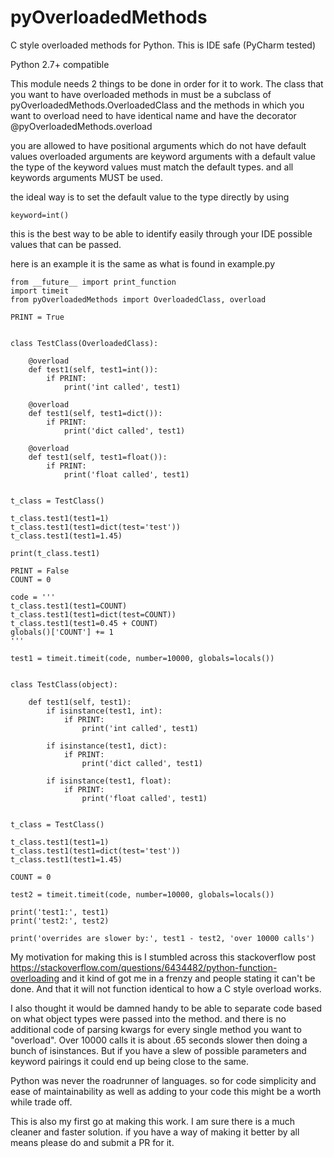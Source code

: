 # pyOverloadedMethods
C style overloaded methods for Python. This is IDE safe (PyCharm tested)

Python 2.7+ compatible

This module needs 2 things to be done in order for it to work.
The class that you want to have overloaded methods in must be a subclass
of pyOverloadedMethods.OverloadedClass and the methods in which you
want to overload need to have identical name and have the decorator
@pyOverloadedMethods.overload

you are allowed to have positional arguments which do not have default
values overloaded arguments are keyword arguments with a default value
the type of the keyword values must match the default types. and all
keywords arguments MUST be used.

the ideal way is to set the default value to the type directly by using

    keyword=int()

this is the best way to be able to identify easily through your IDE
possible values that can be passed.

here is an example it is the same as what is found in example.py

    from __future__ import print_function
    import timeit
    from pyOverloadedMethods import OverloadedClass, overload

    PRINT = True


    class TestClass(OverloadedClass):

        @overload
        def test1(self, test1=int()):
            if PRINT:
                print('int called', test1)

        @overload
        def test1(self, test1=dict()):
            if PRINT:
                print('dict called', test1)

        @overload
        def test1(self, test1=float()):
            if PRINT:
                print('float called', test1)


    t_class = TestClass()

    t_class.test1(test1=1)
    t_class.test1(test1=dict(test='test'))
    t_class.test1(test1=1.45)

    print(t_class.test1)

    PRINT = False
    COUNT = 0

    code = '''
    t_class.test1(test1=COUNT)
    t_class.test1(test1=dict(test=COUNT))
    t_class.test1(test1=0.45 + COUNT)
    globals()['COUNT'] += 1
    '''

    test1 = timeit.timeit(code, number=10000, globals=locals())


    class TestClass(object):

        def test1(self, test1):
            if isinstance(test1, int):
                if PRINT:
                    print('int called', test1)

            if isinstance(test1, dict):
                if PRINT:
                    print('dict called', test1)

            if isinstance(test1, float):
                if PRINT:
                    print('float called', test1)


    t_class = TestClass()

    t_class.test1(test1=1)
    t_class.test1(test1=dict(test='test'))
    t_class.test1(test1=1.45)

    COUNT = 0

    test2 = timeit.timeit(code, number=10000, globals=locals())

    print('test1:', test1)
    print('test2:', test2)

    print('overrides are slower by:', test1 - test2, 'over 10000 calls')

My motivation for making this is I stumbled across this stackoverflow
post https://stackoverflow.com/questions/6434482/python-function-overloading
and it kind of got me in a frenzy and people stating it can't be done.
And that it will not function identical to how a C style overload works.

I also thought it would be damned handy to be able to separate code
based on what object types were passed into the method. and there is no
additional code of parsing kwargs for every single method you want to
"overload". Over 10000 calls it is about .65 seconds slower then doing a
bunch of isinstances. But if you have a slew of possible parameters
and keyword pairings it could end up being close to the same.

Python was never the roadrunner of languages. so for code simplicity
and ease of maintainability as well as adding to your code this might
be a worth while trade off.

This is also my first go at making this work. I am sure there is a much
cleaner and faster solution. if you have a way of making it better by
all means please do and submit a PR for it.
